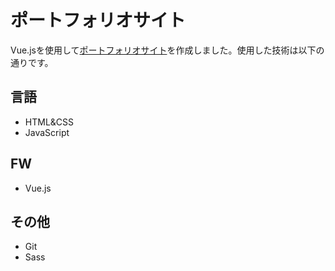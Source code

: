 # ポートフォリオサイト

Vue.jsを使用して[ポートフォリオサイト](https://hello-kazu.netlify.app/portfolio)を作成しました。使用した技術は以下の通りです。

## 言語
- HTML&CSS
- JavaScript

## FW
- Vue.js

## その他
- Git
- Sass
